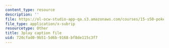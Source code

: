 ```yaml
---
content_type: resource
description: ''
file: https://ol-ocw-studio-app-qa.s3.amazonaws.com/courses/15-s50-poker-theory-and-analytics-january-iap-2015/720cfad09b515d6b9168bf8de115c3f7_kn92WXcKr0M.vtt
file_type: application/x-subrip
resourcetype: Other
title: 3play caption file
uid: 720cfad0-9b51-5d6b-9168-bf8de115c3f7
---
```

